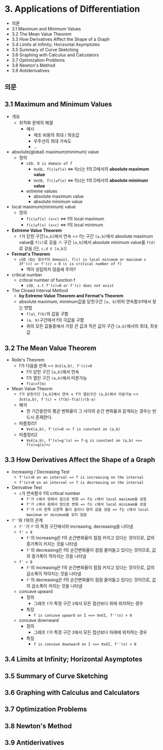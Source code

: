 # 3. Applications of Differentiation

- 의문
- 3.1 Maximum and Minimum Values
- 3.2 The Mean Value Theorem
- 3.3 How Derivatives Affect the Shape of a Graph
- 3.4 Limits at Infinity; Horizontal Asymptotes
- 3.5 Summary of Curve Sketching
- 3.6 Graphing with Calculus and Calculators
- 3.7 Optimization Problems
- 3.8 Newton's Method
- 3.9 Antiderivatives

## 의문

## 3.1 Maximum and Minimum Values

- 개요
  - 최적화 문제의 해결
    - 예시
      - 제조 비용의 최대 / 최솟값
      - 우주선의 최대 가속도
      - ...
- absolute(global) maximum(minimum) value
  - 정의
    - `c∈D, D is domain of f`
      - `∀x∈D, f(c)≥f(x)` <=> f(c)는 f의 D에서의 **absolute maximum value**
      - `∀x∈D, f(c)≤f(x)` <=> f(c)는 f의 D에서의 **absolute minimum value**
    - extreme values
      - absolute maximum value
      - absolute minimum value
- local maximum(minimum) value
  - 정의
    - `f(c)≥f(x) (x≈c)` <=> f의 local maximum
    - `f(c)≤f(x) (x≈c)` <=> f의 local minimum
- **Extreme Value Theorem**
  - `f`가 닫힌 구간`[a,b]`에서 연속 => f는 구간 `[a,b]`에서 absolute maximum value를 `f(c)`로 갖음 ∧ 구간 `[a,b]`에서 absolute minimum value를 `f(d)`로 갖음 (단, `c,d ∈ [a,b]`)
- **Fermat's Theorem**
  - `c∈D (D는 함수f의 domain), f(c) is local minimum or maximum ∧ ∃f'(c) => f'(c) = 0 (c is critical number of f)`
    - 역이 성립하지 않음에 주의!!
- critical number
  - critical number of function f
    - `c∈D, s.t f'(c)=0 or f'(c) does not exist`
- The Closed Interval Method
  - **by Extreme Value Theorem and Fermat's Theorem**
  - absolute maximum, minimum값을 닫힌구간 `[a, b]`위의 연속함수f에서 찾는 방법
    - `f(a)`, `f(b)`의 값을 구함
    - `(a, b)`구간에서 f의 극값을 구함
    - 위의 모든 값들중에서 가장 큰 값과 작은 값이 구간 `[a,b]`에서의 최대, 최솟값

## 3.2 The Mean Value Theorem

- Rolle's Theorem
  - f가 다음을 만족 => `∃c∈(a,b), f'(c)=0`
    - f가 닫힌 구간 `[a,b]`에서 연속
    - f가 열린 구간 `(a,b)`에서 미분가능
    - `f(a)=f(b)`
- Mean Value Theorm
  - `f가 닫힌구간 [a,b]에서 연속 ∧ f가 열린구간 (a,b)에서 미분가능` => `∃c∈(a,b), f'(c) = (f(b)-f(a))/(b-a)`
  - 해석
    - 한 기간동안의 평균 변화율이 그 사이의 순간 변화율과 같게되는 경우는 반드시 존재한다.
  - 따름정리1
    - `∀x∈(a,b), f'(x)=0 => f is constant on (a,b)`
  - 따름정리2
    - `∀x∈(a,b), f'(x)=g'(x) => f-g is constant on (a,b) <=> f(x)=g(x)+c`

## 3.3 How Derivatives Affect the Shape of a Graph

- Increasing / Decreasing Test
  - `f'(x)>0 on an interval => f is increasing on the interval`
  - `f'(x)<0 on an interval => f is decreasing on the interval`
- Derivative Test
  - `c`가 연속함수 f의 critical number
    - `f'가 c에서 양에서 음으로 변화 => f는 c에서 local maximum을 갖음`
    - `f'가 c에서 음에서 양으로 변화 => f는 c에서 local minimum을 갖음`
    - `f'가 c의 왼쪽 오른쪽 둘다 음이나 양의 값을 갖음 => f는 c에서 local maximum or minimum을 갖지 않음`
- `f''`와 `f`와의 관계
  - `f''`가 `f'`의 특정 구간에서의 increasing, decreasing을 나타냄
  - `f' > 0`
    - `f'`의 increasing은 f의 순간변화율이 점점 커지고 있다는 것이므로, 값의 증가폭이 커지는 것을 나타냄
    - `f'`의 decreasing은 f의 순간변화율이 점점 줄어들고 있다는 것이므로, 값의 증가폭이 작아지는 것을 나타냄
  - `f' < 0`
    - `f'`의 increasing은 f의 순간변화율이 점점 커지고 있다는 것이므로, 값의 감소폭이 작아지는 것을 나타냄
    - `f'`의 decreasing은 f의 순간변화율이 점점 줄어들고 있다는 것이므로, 값의 감소폭이 커지는 것을 나타냄
  - concave upward
    - 정의
      - 그래프 `f`가 특정 구간 `I`에서 모든 접선보다 위에 위치하는 경우
    - 특징
      - `f is concave upward on I <=> ∀x∈I, f''(x) > 0`
  - concave downward
    - 정의
      - 그래프 `f`가 특정 구간 `I`에서 모든 접선보다 아래에 위치하는 경우
    - 특징
      - `f is concave downward on I <=> ∀x∈I, f''(x) < 0`

## 3.4 Limits at Infinity; Horizontal Asymptotes

## 3.5 Summary of Curve Sketching

## 3.6 Graphing with Calculus and Calculators

## 3.7 Optimization Problems

## 3.8 Newton's Method

## 3.9 Antiderivatives
